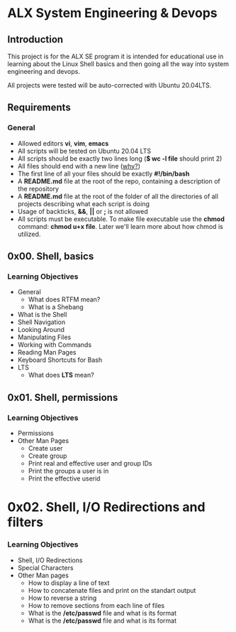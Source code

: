 # ALX System Engineering & Devops
## Introduction
This project is for the ALX SE program it is intended for educational use in learning about the Linux Shell basics and then going all the way into system engineering and devops.

All projects were tested will be auto-corrected with Ubuntu 20.04LTS.
## Requirements
### General
* Allowed editors **vi**, **vim**, **emacs**
* All scripts will be tested on Ubuntu 20.04 LTS
* All scripts should be exactly two lines long (**$ wc -l file** should print 2)
* All files should end with a new line ([why?](https://unix.stackexchange.com/questions/18743/whats-the-point-in-adding-a-new-line-to-the-end-of-a-file/18789))
* The first line of all your files should be exactly **#!/bin/bash**
* A **README.md** file at the root of the repo, containing a description of the repository
* A **README.md** file at the root of the folder of all the directories of all projects describing what each script is doing
* Usage of backticks, **&&**, **||** or **;** is not allowed
* All scripts must be executable. To make file executable use the **chmod** command: **chmod u+x file**. Later we'll learn more about how chmod is utilized.

## 0x00. Shell, basics
### Learning Objectives
* General
   * What does RTFM mean?
   * What is a Shebang
* What is the Shell
* Shell Navigation
* Looking Around
* Manipulating Files
* Working with Commands
* Reading Man Pages
* Keyboard Shortcuts for Bash
* LTS
   * What does **LTS** mean?

## 0x01. Shell, permissions
### Learning Objectives
* Permissions
* Other Man Pages
   * Create user
   * Create group
   * Print real and effective user and group IDs
   * Print the groups a user is in
   * Print the effective userid

# 0x02. Shell, I/O Redirections and filters
### Learning Objectives
* Shell, I/O Redirections
* Special Characters
* Other Man pages
   * How to display a line of text
   * How to concatenate files and print on the standart output
   * How to reverse a string
   * How to remove sections from each line of files
   * What is the **/etc/passwd** file and what is its format
   * What is the **/etc/passwd** file and what is its format
